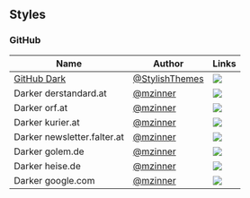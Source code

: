 ## Styles
### GitHub
| Name | Author | Links |
| -- | -- | -- |
| [GitHub Dark](https://github.com/StylishThemes/GitHub-Dark) | [@StylishThemes](https://github.com/StylishThemes) | [![](https://img.shields.io/badge/install%20with-stylus-006666?style=flat-square)](https://github.com/StylishThemes/GitHub-Dark/raw/master/github-dark.user.css) |
| Darker derstandard.at | [@mzinner](https://github.com/mzinner) | [![](https://img.shields.io/badge/install%20with-stylus-006666?style=flat-square)](https://raw.githubusercontent.com/mzinner/userstyles/master/darker-standard.at.css) |
| Darker orf.at | [@mzinner](https://github.com/mzinner) | [![](https://img.shields.io/badge/install%20with-stylus-006666?style=flat-square)](https://raw.githubusercontent.com/mzinner/userstyles/master/darker-orf.at.css) |
| Darker kurier.at | [@mzinner](https://github.com/mzinner) | [![](https://img.shields.io/badge/install%20with-stylus-006666?style=flat-square)](https://raw.githubusercontent.com/mzinner/userstyles/master/darker-kurier.at.css) |
| Darker newsletter.falter.at | [@mzinner](https://github.com/mzinner) | [![](https://img.shields.io/badge/install%20with-stylus-006666?style=flat-square)](https://raw.githubusercontent.com/mzinner/userstyles/master/darker-newsletter.falter.at.css) |
| Darker golem.de | [@mzinner](https://github.com/mzinner) | [![](https://img.shields.io/badge/install%20with-stylus-006666?style=flat-square)](https://raw.githubusercontent.com/mzinner/userstyles/master/darker-golem.de.css) |
| Darker heise.de | [@mzinner](https://github.com/mzinner) | [![](https://img.shields.io/badge/install%20with-stylus-006666?style=flat-square)](https://raw.githubusercontent.com/mzinner/userstyles/master/darker-heise.de.css) |
| Darker google.com | [@mzinner](https://github.com/mzinner) | [![](https://img.shields.io/badge/install%20with-stylus-006666?style=flat-square)](https:///raw.githubusercontent.com/mzinner/userstyles/master/darker-google.com.css) |
